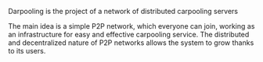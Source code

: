 Darpooling is the project of a network of distributed carpooling servers

The main idea is a simple P2P network, which everyone can join, working as an infrastructure for easy and effective carpooling service. The distributed and decentralized nature of P2P networks allows the system to grow thanks to its users.